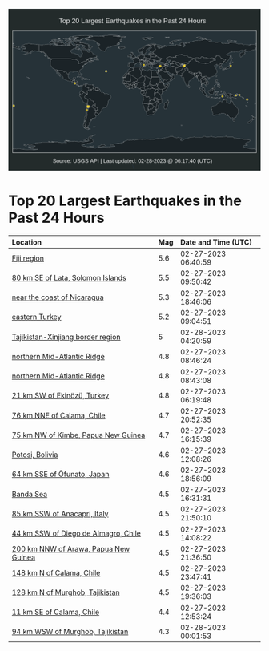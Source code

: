 ![Map](./map.png)

# Top 20 Largest Earthquakes in the Past 24 Hours

| Location | Mag | Date and Time (UTC) |
|:---|:---|:---|
| [Fiji region](https://earthquake.usgs.gov/earthquakes/eventpage/us6000jrvn) | 5.6 | 02-27-2023 06:40:59 |
| [80 km SE of Lata, Solomon Islands](https://earthquake.usgs.gov/earthquakes/eventpage/us6000jrwn) | 5.5 | 02-27-2023 09:50:42 |
| [near the coast of Nicaragua](https://earthquake.usgs.gov/earthquakes/eventpage/us7000jg2l) | 5.3 | 02-27-2023 18:46:06 |
| [eastern Turkey](https://earthquake.usgs.gov/earthquakes/eventpage/us6000jrw4) | 5.2 | 02-27-2023 09:04:51 |
| [Tajikistan-Xinjiang border region](https://earthquake.usgs.gov/earthquakes/eventpage/us7000jg5z) | 5 | 02-28-2023 04:20:59 |
| [northern Mid-Atlantic Ridge](https://earthquake.usgs.gov/earthquakes/eventpage/us6000jrw1) | 4.8 | 02-27-2023 08:46:24 |
| [northern Mid-Atlantic Ridge](https://earthquake.usgs.gov/earthquakes/eventpage/us6000jrw0) | 4.8 | 02-27-2023 08:43:08 |
| [21 km SW of Ekinözü, Turkey](https://earthquake.usgs.gov/earthquakes/eventpage/us6000jrvk) | 4.8 | 02-27-2023 06:19:48 |
| [76 km NNE of Calama, Chile](https://earthquake.usgs.gov/earthquakes/eventpage/us7000jg3i) | 4.7 | 02-27-2023 20:52:35 |
| [75 km NW of Kimbe, Papua New Guinea](https://earthquake.usgs.gov/earthquakes/eventpage/us6000jrz2) | 4.7 | 02-27-2023 16:15:39 |
| [Potosi, Bolivia](https://earthquake.usgs.gov/earthquakes/eventpage/us6000jrx4) | 4.6 | 02-27-2023 12:08:26 |
| [64 km SSE of Ōfunato, Japan](https://earthquake.usgs.gov/earthquakes/eventpage/us7000jg2q) | 4.6 | 02-27-2023 18:56:09 |
| [Banda Sea](https://earthquake.usgs.gov/earthquakes/eventpage/us6000jrz5) | 4.5 | 02-27-2023 16:31:31 |
| [85 km SSW of Anacapri, Italy](https://earthquake.usgs.gov/earthquakes/eventpage/us7000jg46) | 4.5 | 02-27-2023 21:50:10 |
| [44 km SSW of Diego de Almagro, Chile](https://earthquake.usgs.gov/earthquakes/eventpage/us6000jrxt) | 4.5 | 02-27-2023 14:08:22 |
| [200 km NNW of Arawa, Papua New Guinea](https://earthquake.usgs.gov/earthquakes/eventpage/us7000jg40) | 4.5 | 02-27-2023 21:36:50 |
| [148 km N of Calama, Chile](https://earthquake.usgs.gov/earthquakes/eventpage/us7000jg4r) | 4.5 | 02-27-2023 23:47:41 |
| [128 km N of Murghob, Tajikistan](https://earthquake.usgs.gov/earthquakes/eventpage/us7000jg36) | 4.5 | 02-27-2023 19:36:03 |
| [11 km SE of Calama, Chile](https://earthquake.usgs.gov/earthquakes/eventpage/us6000jrxd) | 4.4 | 02-27-2023 12:53:24 |
| [94 km WSW of Murghob, Tajikistan](https://earthquake.usgs.gov/earthquakes/eventpage/us7000jg4s) | 4.3 | 02-28-2023 00:01:53 |
